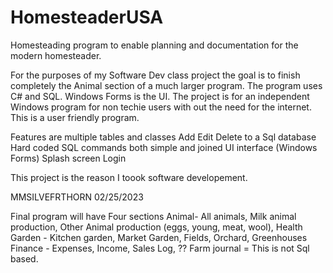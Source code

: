 # HomesteaderUSA
Homesteading program to enable planning and documentation for the modern homesteader.

For the purposes of my Software Dev class project the goal is to finish completely the Animal section of a much larger program.
The program uses C# and SQL. Windows Forms is the UI. The project is for an independent Windows program for non techie users with out the need for the internet. This is a user friendly program.

Features are multiple tables and classes
Add Edit Delete to a Sql database
Hard coded SQL commands both simple and joined
UI interface (Windows Forms)
Splash screen
Login


This project is the reason I toook software developement.

MMSILVEFRTHORN
02/25/2023

Final program will have Four sections
Animal- All animals, Milk animal production, Other Animal production (eggs, young, meat, wool), Health
Garden - Kitchen garden, Market Garden, Fields, Orchard, Greenhouses
Finance - Expenses, Income, Sales Log, ??
Farm journal = This is not Sql based. 

